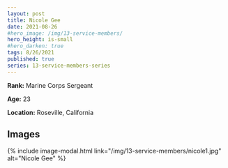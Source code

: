 ```yaml
---
layout: post
title: Nicole Gee
date: 2021-08-26
#hero_image: /img/13-service-members/
hero_height: is-small
#hero_darken: true
tags: 8/26/2021
published: true
series: 13-service-members-series
---
```


**Rank:** Marine Corps Sergeant

**Age:** 23

**Location:** Roseville, California

## Images
{% include image-modal.html link="/img/13-service-members/nicole1.jpg" alt="Nicole Gee" %}
